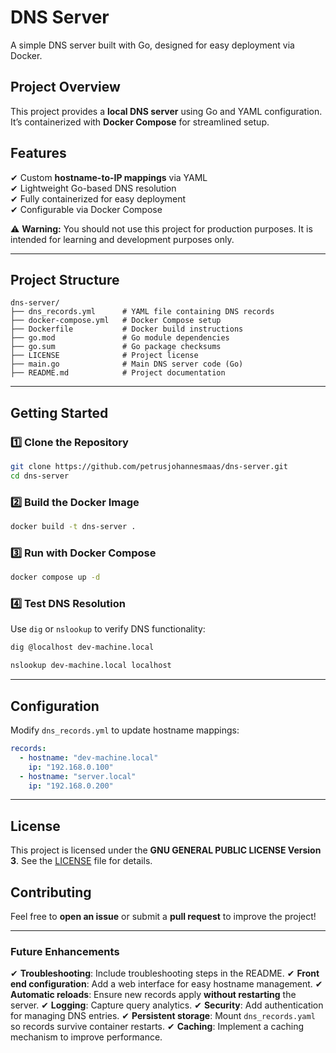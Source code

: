 # **DNS Server**

A simple DNS server built with Go, designed for easy deployment via Docker.  

## **Project Overview**
This project provides a **local DNS server** using Go and YAML configuration. It’s containerized with **Docker Compose** for streamlined setup.

## **Features**
✔ Custom **hostname-to-IP mappings** via YAML  
✔ Lightweight Go-based DNS resolution  
✔ Fully containerized for easy deployment  
✔ Configurable via Docker Compose  

⚠️ **Warning:** You should not use this project for production purposes. It is intended for learning and development purposes only.

---

## **Project Structure**
```
dns-server/
├── dns_records.yml      # YAML file containing DNS records
├── docker-compose.yml   # Docker Compose setup
├── Dockerfile           # Docker build instructions
├── go.mod               # Go module dependencies
├── go.sum               # Go package checksums
├── LICENSE              # Project license
├── main.go              # Main DNS server code (Go)
├── README.md            # Project documentation
```

---

## **Getting Started**
### **1️⃣ Clone the Repository**
```bash
git clone https://github.com/petrusjohannesmaas/dns-server.git
cd dns-server
```

### **2️⃣ Build the Docker Image**
```bash
docker build -t dns-server .
```

### **3️⃣ Run with Docker Compose**
```bash
docker compose up -d
```

### **4️⃣ Test DNS Resolution**
Use `dig` or `nslookup` to verify DNS functionality:
```bash
dig @localhost dev-machine.local
```
```bash
nslookup dev-machine.local localhost
```

---

## **Configuration**
Modify `dns_records.yml` to update hostname mappings:
```yaml
records:
  - hostname: "dev-machine.local"
    ip: "192.168.0.100"
  - hostname: "server.local"
    ip: "192.168.0.200"
```

---

## **License**
This project is licensed under the **GNU GENERAL PUBLIC LICENSE Version 3**. See the [LICENSE](LICENSE) file for details.

## **Contributing**
Feel free to **open an issue** or submit a **pull request** to improve the project!

---

### Future Enhancements

✔ **Troubleshooting**: Include troubleshooting steps in the README.
✔ **Front end configuration**: Add a web interface for easy hostname management.
✔ **Automatic reloads**: Ensure new records apply **without restarting** the server.
✔ **Logging**: Capture query analytics.
✔ **Security**: Add authentication for managing DNS entries.
✔ **Persistent storage**: Mount `dns_records.yaml` so records survive container restarts.
✔ **Caching**: Implement a caching mechanism to improve performance.